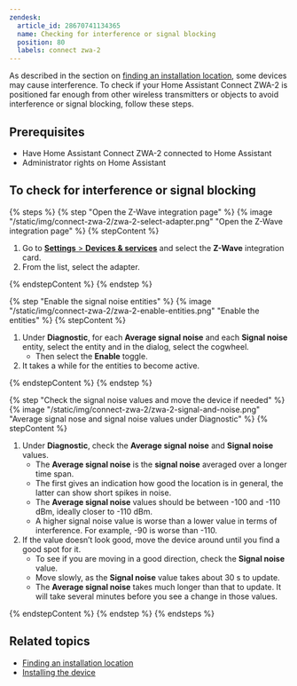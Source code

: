 ```yaml
---
zendesk:
  article_id: 28670741134365
  name: Checking for interference or signal blocking
  position: 80
  labels: connect zwa-2
---
```


As described in the section on [finding an installation location](/hc/en-us/articles/28670284336925), some devices may cause interference. To check if your Home Assistant Connect ZWA-2 is positioned far enough from other wireless transmitters or objects to avoid interference or signal blocking, follow these steps.

## Prerequisites

- Have Home Assistant Connect ZWA-2 connected to Home Assistant
- Administrator rights on Home Assistant

## To check for interference or signal blocking

{% steps %}
{% step "Open the Z-Wave integration page" %}
{% image "/static/img/connect-zwa-2/zwa-2-select-adapter.png" "Open the Z-Wave integration page" %}
{% stepContent %}

1. Go to [**Settings** > **Devices & services**](https://my.home-assistant.io/redirect/integrations/) and select the **Z-Wave** integration card.
2. From the list, select the adapter.

{% endstepContent %}
{% endstep %}

{% step "Enable the signal noise entities" %}
{% image "/static/img/connect-zwa-2/zwa-2-enable-entities.png" "Enable the entities" %}
{% stepContent %}

1. Under **Diagnostic**, for each **Average signal noise** and each **Signal noise** entity, select the entity and in the dialog, select the cogwheel.
   - Then select the **Enable** toggle.
2. It takes a while for the entities to become active.

{% endstepContent %}
{% endstep %}

{% step "Check the signal noise values and move the device if needed" %}
{% image "/static/img/connect-zwa-2/zwa-2-signal-and-noise.png" "Average signal nose and signal noise values under Diagnostic" %}
{% stepContent %}

1. Under **Diagnostic**, check the **Average signal noise** and  **Signal noise** values.
   - The **Average signal noise** is the **signal noise** averaged over a longer time span.
   - The first gives an indication how good the location is in general, the latter can show short spikes in noise.
   - The **Average signal noise** values should be between -100 and -110 dBm, ideally closer to -110 dBm.
   - A higher signal noise value is worse than a lower value in terms of interference. For example, -90 is worse than -110.
2. If the value doesn’t look good, move the device around until you find a good spot for it.
   - To see if you are moving in a good direction, check the **Signal noise** value.
   - Move slowly, as the **Signal noise** value takes about 30 s to update.
   - The **Average signal noise** takes much longer than that to update. It will take several minutes before you see a change in those values.

{% endstepContent %}
{% endstep %}
{% endsteps %}

## Related topics

- [Finding an installation location](/hc/en-us/articles/28670284336925)
- [Installing the device](/hc/en-us/articles/28685750450205)